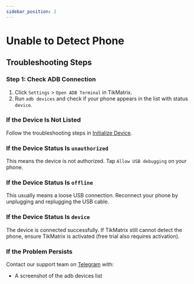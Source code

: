 ```yaml
---
sidebar_position: 2
---
```


# Unable to Detect Phone

## Troubleshooting Steps

### Step 1: Check ADB Connection

1. Click `Settings` > `Open ADB Terminal` in TikMatrix.
2. Run `adb devices` and check if your phone appears in the list with status `device`.

### If the Device Is Not Listed

Follow the troubleshooting steps in [Initialize Device](../tutorial-basics/2.init-device.md).

### If the Device Status Is `unauthorized`

This means the device is not authorized. Tap `Allow USB debugging` on your phone.

### If the Device Status Is `offline`

This usually means a loose USB connection. Reconnect your phone by unplugging and replugging the USB cable.

### If the Device Status Is `device`

The device is connected successfully. If TikMatrix still cannot detect the phone, ensure TikMatrix is activated (free trial also requires activation).

### If the Problem Persists

Contact our support team on [Telegram](https://t.me/tikmatrix_agent_bot) with:

- A screenshot of the adb devices list
